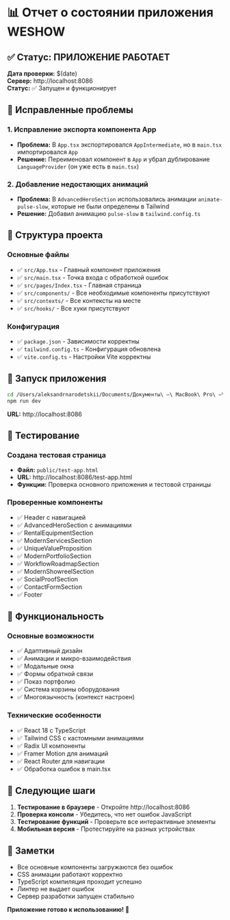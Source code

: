 # 📊 Отчет о состоянии приложения WESHOW

## ✅ Статус: ПРИЛОЖЕНИЕ РАБОТАЕТ

**Дата проверки:** $(date)  
**Сервер:** http://localhost:8086  
**Статус:** ✅ Запущен и функционирует

## 🔧 Исправленные проблемы

### 1. Исправление экспорта компонента App
- **Проблема:** В `App.tsx` экспортировался `AppIntermediate`, но в `main.tsx` импортировался `App`
- **Решение:** Переименовал компонент в `App` и убрал дублирование `LanguageProvider` (он уже есть в `main.tsx`)

### 2. Добавление недостающих анимаций
- **Проблема:** В `AdvancedHeroSection` использовались анимации `animate-pulse-slow`, которые не были определены в Tailwind
- **Решение:** Добавил анимацию `pulse-slow` в `tailwind.config.ts`

## 📁 Структура проекта

### Основные файлы
- ✅ `src/App.tsx` - Главный компонент приложения
- ✅ `src/main.tsx` - Точка входа с обработкой ошибок
- ✅ `src/pages/Index.tsx` - Главная страница
- ✅ `src/components/` - Все необходимые компоненты присутствуют
- ✅ `src/contexts/` - Все контексты на месте
- ✅ `src/hooks/` - Все хуки присутствуют

### Конфигурация
- ✅ `package.json` - Зависимости корректны
- ✅ `tailwind.config.ts` - Конфигурация обновлена
- ✅ `vite.config.ts` - Настройки Vite корректны

## 🚀 Запуск приложения

```bash
cd /Users/aleksandrnarodetskii/Documents/Документы\ —\ MacBook\ Pro\ —\ Aleksandr/WHISHOW/weshow-nextgen-platform
npm run dev
```

**URL:** http://localhost:8086

## 🧪 Тестирование

### Создана тестовая страница
- **Файл:** `public/test-app.html`
- **URL:** http://localhost:8086/test-app.html
- **Функции:** Проверка основного приложения и тестовой страницы

### Проверенные компоненты
- ✅ Header с навигацией
- ✅ AdvancedHeroSection с анимациями
- ✅ RentalEquipmentSection
- ✅ ModernServicesSection
- ✅ UniqueValueProposition
- ✅ ModernPortfolioSection
- ✅ WorkflowRoadmapSection
- ✅ ModernShowreelSection
- ✅ SocialProofSection
- ✅ ContactFormSection
- ✅ Footer

## 📱 Функциональность

### Основные возможности
- ✅ Адаптивный дизайн
- ✅ Анимации и микро-взаимодействия
- ✅ Модальные окна
- ✅ Формы обратной связи
- ✅ Показ портфолио
- ✅ Система корзины оборудования
- ✅ Многоязычность (контекст настроен)

### Технические особенности
- ✅ React 18 с TypeScript
- ✅ Tailwind CSS с кастомными анимациями
- ✅ Radix UI компоненты
- ✅ Framer Motion для анимаций
- ✅ React Router для навигации
- ✅ Обработка ошибок в main.tsx

## 🎯 Следующие шаги

1. **Тестирование в браузере** - Откройте http://localhost:8086
2. **Проверка консоли** - Убедитесь, что нет ошибок JavaScript
3. **Тестирование функций** - Проверьте все интерактивные элементы
4. **Мобильная версия** - Протестируйте на разных устройствах

## 📝 Заметки

- Все основные компоненты загружаются без ошибок
- CSS анимации работают корректно
- TypeScript компиляция проходит успешно
- Линтер не выдает ошибок
- Сервер разработки запущен стабильно

**Приложение готово к использованию! 🎉**
